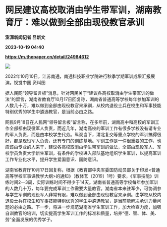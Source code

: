 # 网民建议高校取消由学生带军训，湖南教育厅：难以做到全部由现役教官承训
**澎湃新闻记者 吕新文**

**2023-10-19 04:40**

**https://m.thepaper.cn/detail/24984612**

![](https://imagecloud.thepaper.cn/thepaper/image/274/728/313.png)

2022年10月10日，江苏南通，南通科技职业学院进行秋季学期军训成果汇报展演。视觉中国 资料图

据人民网“领导留言板”消息，针对网民关于“建议各高校取消由学生带军训的做法”的留言，湖南省教育厅10月17日回复称，湖南省普通高等学校每年参加军训的人数几十万，难以做到全部由现役教官来承训，从校内退役士兵在校生和军事技能特别优秀的学生中遴选教官，是当前必由之路。

网民9月18日在人民网“领导留言板”留言称，在多年前，湖南高中和高校的军训工作全部都由现役军人负责，而近几年，湖南高校的军训工作有很多学校没有请专业的军人负责，而是由本校学生代劳。纵观当下，清北复交等重点学校的军训搞得很好，都是现役军人负责，还有专门的训练基地。军训工作是一件很重要的工作，也应该由专业的人来干，建议各高校取消由学生带军训的做法，全部由现役军人、军校学员负责大学新生军训，有条件的学校进入部队基地组织学生军训，以提高军训工作专业化水平，提升学生爱国意识、国防意识。

湖南省教育厅10月17日回复称，根据《教育部中央军委国防动员部关于印发<普通高等学校军事课教学大纲>的通知》（教体艺〔2019〕1号）要求，《军事技能》训练时间2—3周，实际训练时间不得少于14天。湖南省普通高等学校每年参加军训的人数几十万，每年要完成军训工作需要大量教官。湖南省本来驻军少，可协调参与学生军训的现役军人非常有限，难以做到全部由现役教官来承训。由学校从校内退役士兵在校生和军事技能特别优秀的学生中遴选教官，是当前能解决承训力量问题的必由之路。下一步，将进一步规范湖南省学生军训工作，加大检查力度，加强自训教官的培训，切实提高学生军训工作的标准和质量，培养“德、智、体、美、劳”全面发展的优秀学子。